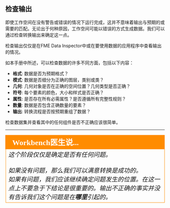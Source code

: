 ## 检查输出 ##
即使工作空间在没有警告或错误的情况下运行完成，这并不意味着输出与预期的或需要的匹配。无论出于何种原因，工作空间可能以错误的方式生成数据。我们可以通过检查转换输出来确定这一点。

检查输出仅仅是在FME Data Inspector中或在要使用数据的应用程序中查看输出的情况。

如本手册中所述，可以检查数据的许多不同方面，包括以下内容：

- **格式**: 数据是否为预期格式？
- **模式**: 数据是否细分为正确的图层，类别或类？
- **几何**: 几何对象是否在正确的空间位置？几何类型是否正确？
- **符号**: 每个要素的颜色，大小和样式是否正确？
- **属性**: 是否存在所有必需属性？是否遵循所有完整性规则？
- **数量**: 数据是否包含正确数量的要素？
- **输出**: 转换流程是否按预期重组了数据？

检查数据集并查看其中的任何组件是否不正确应该很简单。

---

<!--Person X Says Section-->

<table style="border-spacing: 0px">
<tr>
<td style="vertical-align:middle;background-color:darkorange;border: 2px solid darkorange">
<i class="fa fa-quote-left fa-lg fa-pull-left fa-fw" style="color:white;padding-right: 12px;vertical-align:text-top"></i>
<span style="color:white;font-size:x-large;font-weight: bold;font-family:serif">Workbench医生说...</span>
</td>
</tr>

<tr>
<td style="border: 1px solid darkorange">
<span style="font-family:serif; font-style:italic; font-size:larger">
这个阶段仅仅是确定是否有任何问题。
<br><br>如果没有问题，那么我们可以满意转换是成功的。 
<br>如果有问题，我们应该继续确定问题发生的位置。在这一点上不要急于下结论是很重要的。输出不正确的事实并没有告诉我们这个问题是在<strong>哪里</strong>引起的。 
</span>
</td>
</tr>
</table>
